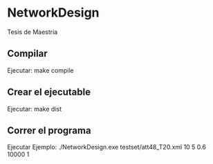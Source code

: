# NetworkDesign
Tesis de Maestria

## Compilar
Ejecutar: make compile

## Crear el ejecutable
Ejecutar: make dist

## Correr el programa
Ejecutar Ejemplo: ./NetworkDesign.exe testset/att48_T20.xml 10 5 0.6 10000 1 
